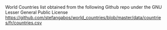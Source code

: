World Countries list obtained from the following Github repo under the GNU Lesser General Public License
https://github.com/stefangabos/world_countries/blob/master/data/countries/fr/countries.csv